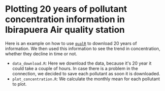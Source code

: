 # Plotting 20 years of pollutant concentration information in Ibirapuera Air quality station

Here is an example on how to use [`qualR`](https://github.com/quishqa/qualR) to download 20 years of information.
We then used this information to see the trend in concentration, whether they decline in time or not.

* `data_download.R`: Here we download the data, because it's 20 year it could take a couple of hours. In case there is a problem in the connection, we decided to save each pollutant as soon it is downloaded.
* `plot_concentration.R`: We calculate the monthly mean for each pollutant to plot.
